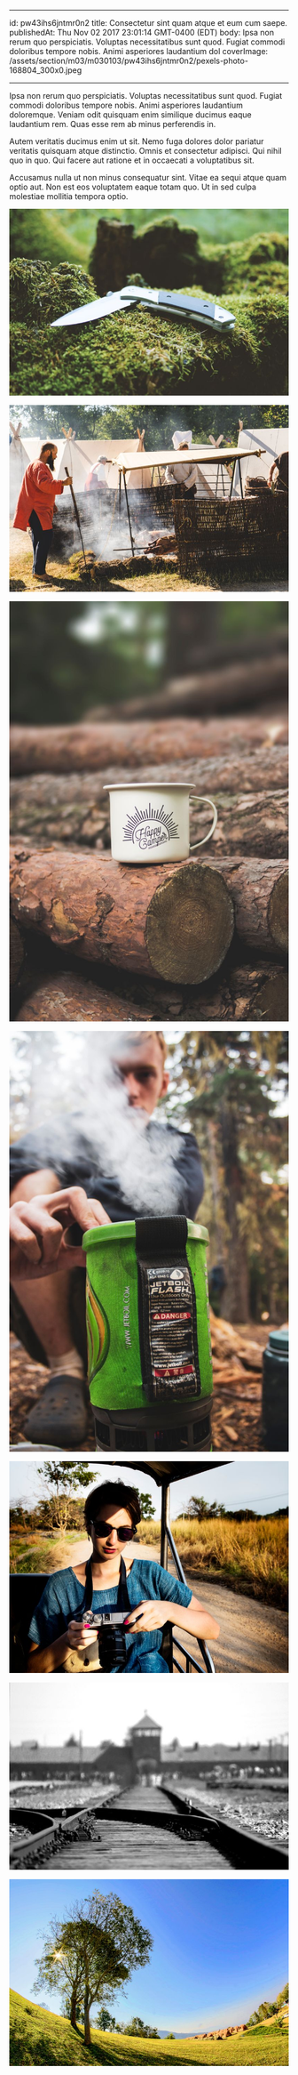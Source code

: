 
---
id: pw43ihs6jntmr0n2
title: Consectetur sint quam atque et eum cum saepe.
publishedAt: Thu Nov 02 2017 23:01:14 GMT-0400 (EDT)
body: Ipsa non rerum quo perspiciatis. Voluptas necessitatibus sunt quod. Fugiat commodi doloribus tempore nobis. Animi asperiores laudantium dol
coverImage: /assets/section/m03/m030103/pw43ihs6jntmr0n2/pexels-photo-168804_300x0.jpeg

---




Ipsa non rerum quo perspiciatis. Voluptas necessitatibus sunt quod. Fugiat commodi doloribus tempore nobis. Animi asperiores laudantium doloremque. Veniam odit quisquam enim similique ducimus eaque laudantium rem. Quas esse rem ab minus perferendis in.
 
Autem veritatis ducimus enim ut sit. Nemo fuga dolores dolor pariatur veritatis quisquam atque distinctio. Omnis et consectetur adipisci. Qui nihil quo in quo. Qui facere aut ratione et in occaecati a voluptatibus sit.
 
Accusamus nulla ut non minus consequatur sint. Vitae ea sequi atque quam optio aut. Non est eos voluptatem eaque totam quo. Ut in sed culpa molestiae mollitia tempora optio.



![image from pexels.com](/assets/section/m03/m030103/pw43ihs6jntmr0n2/pexels-photo-168804_800x0.jpeg)

![image from pexels.com](/assets/section/m03/m030103/pw43ihs6jntmr0n2/pexels-photo-1370388_800x0.jpeg)

![image from pexels.com](/assets/section/m03/m030103/pw43ihs6jntmr0n2/pexels-photo-1239422_800x0.jpeg)

![image from pexels.com](/assets/section/m03/m030103/pw43ihs6jntmr0n2/pexels-photo-1365430_800x0.jpeg)

![image from pexels.com](/assets/section/m03/m030103/pw43ihs6jntmr0n2/pexels-photo-386136_800x0.jpeg)

![image from pexels.com](/assets/section/m03/m030103/pw43ihs6jntmr0n2/birkenau-auschwitz-concentration-camp-53442_800x0.jpeg)

![image from pexels.com](/assets/section/m03/m030103/pw43ihs6jntmr0n2/pexels-photo-1237779_800x0.jpeg)



